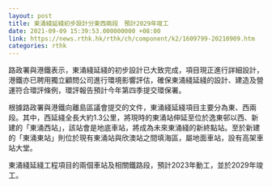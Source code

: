 ```yaml
---
layout: post
title: 東涌綫延綫初步設計分東西兩段　預計2029年竣工
date: 2021-09-09 15:39:53.000000000 +08:00
link: https://news.rthk.hk/rthk/ch/component/k2/1609799-20210909.htm
categories: rthk
---
```


路政署與港鐵表示，東涌綫延綫的初步設計已大致完成，項目現正進行詳細設計，港鐵亦已聘用獨立顧問公司進行環境影響評估，確保東涌綫延綫的設計、建造及營運符合環評條例，環評報告預計今年第四季提交環保署。

根據路政署與港鐵向離島區議會提交的文件，東涌綫延綫項目主要分為東、西兩段。其中，西延綫全長大約1.3公里，將現時的東涌站伸延至位於逸東邨以西、新建的「東涌西站」，該站會是地底車站，將成為未來東涌綫的新終點站。至於新建的「東涌東站」則位於現有東涌站與欣澳站之間填海區，屬地面車站，設有高架車站大堂。

東涌綫延綫工程項目的兩個車站及相關鐵路段，預計2023年動工，並於2029年竣工。
